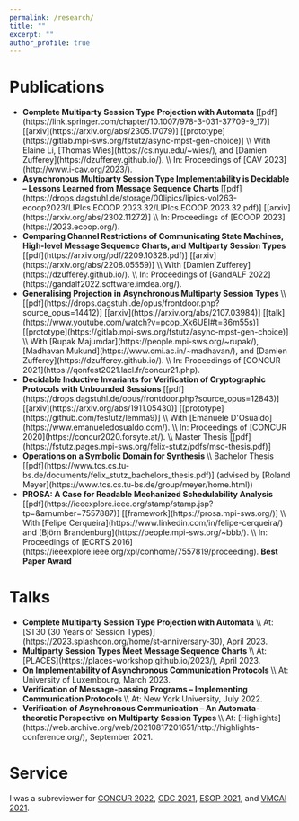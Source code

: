 ```yaml
---
permalink: /research/
title: ""
excerpt: ""
author_profile: true
---
```



# Publications 

- <strong> 
  Complete Multiparty Session Type Projection with Automata
  </strong>
  <span class="bluelinks">
  [[pdf](https://link.springer.com/chapter/10.1007/978-3-031-37709-9_17)]
  [[arxiv](https://arxiv.org/abs/2305.17079)]
  [[prototype](https://gitlab.mpi-sws.org/fstutz/async-mpst-gen-choice)]
  </span>
  \\
  With 
  <span class="authorlinks">
  Elaine Li,
  [Thomas Wies](https://cs.nyu.edu/~wies/), and
  [Damien Zufferey](https://dzufferey.github.io/).
  </span>
  \\
  In: Proceedings of [CAV 2023](http://www.i-cav.org/2023/).

- <strong> 
  Asynchronous Multiparty Session Type Implementability is Decidable – Lessons Learned from Message Sequence Charts
  </strong>
  <span class="bluelinks">
  [[pdf](https://drops.dagstuhl.de/storage/00lipics/lipics-vol263-ecoop2023/LIPIcs.ECOOP.2023.32/LIPIcs.ECOOP.2023.32.pdf)]
  [[arxiv](https://arxiv.org/abs/2302.11272)]
  </span>
  \\
  In: Proceedings of [ECOOP 2023](https://2023.ecoop.org/).

- <strong> 
  Comparing Channel Restrictions of Communicating State Machines, <nobr>High-level Message Sequence Charts,</nobr> and Multiparty Session Types
  </strong>
  <span class="bluelinks">
  [[pdf](https://arxiv.org/pdf/2209.10328.pdf)]
  [[arxiv](https://arxiv.org/abs/2208.05559)]
  </span>
  \\
  <span class="authorlinks">
  With [<font color="">Damien Zufferey</font>](https://dzufferey.github.io/).
  </span>
  \\
  In: Proceedings of [GandALF 2022](https://gandalf2022.software.imdea.org/).

- <strong> 
  Generalising Projection in Asynchronous Multiparty Session Types
  </strong>
  \\
  <span class="bluelinks">
  [[pdf](https://drops.dagstuhl.de/opus/frontdoor.php?source_opus=14412)]
  [[arxiv](https://arxiv.org/abs/2107.03984)]
  [[talk](https://www.youtube.com/watch?v=pcop_Xk6UEI#t=36m55s)]
  [[prototype](https://gitlab.mpi-sws.org/fstutz/async-mpst-gen-choice)]
  </span>
  \\
  With 
  <span class="authorlinks">
  [Rupak Majumdar](https://people.mpi-sws.org/~rupak/),
  [Madhavan Mukund](https://www.cmi.ac.in/~madhavan/), and
  [Damien Zufferey](https://dzufferey.github.io/).
  </span>
  \\
  In: Proceedings of [CONCUR 2021](https://qonfest2021.lacl.fr/concur21.php).

- <strong> 
  Decidable Inductive Invariants for Verification of Cryptographic Protocols <nobr> with Unbounded Sessions </nobr>
  </strong>
  <span class="bluelinks">
  [[pdf](https://drops.dagstuhl.de/opus/frontdoor.php?source_opus=12843)]
  [[arxiv](https://arxiv.org/abs/1911.05430)]
  [[prototype](https://github.com/festutz/lemma9)]
  </span>
  \\
  With 
  <span class="authorlinks">
  [Emanuele D'Osualdo](https://www.emanueledosualdo.com/).
  </span>
  \\
  In: Proceedings of [CONCUR 2020](https://concur2020.forsyte.at/).
  \\
  Master Thesis
  <span class="bluelinks">
  [[pdf](https://fstutz.pages.mpi-sws.org/felix-stutz/pdfs/msc-thesis.pdf)]
  </span>

- <strong>
  Operations on a Symbolic Domain for Synthesis
  </strong> 
  \\
  Bachelor Thesis 
  <span class="bluelinks">
  [[pdf](https://www.tcs.cs.tu-bs.de/documents/felix_stutz_bachelors_thesis.pdf)]
  </span>
  <span class="authorlinks">
  (advised by [Roland Meyer](https://www.tcs.cs.tu-bs.de/group/meyer/home.html))
  </span>

- <strong> 
  PROSA: A Case for Readable Mechanized Schedulability Analysis 
  </strong> 
  <span class="bluelinks">
  [[pdf](https://ieeexplore.ieee.org/stamp/stamp.jsp?tp=&arnumber=7557887)]
  [[framework](https://prosa.mpi-sws.org/)]
  </span>
  \\
  <span class="authorlinks">
  With [Felipe Cerqueira](https://www.linkedin.com/in/felipe-cerqueira/) and 
  [Björn Brandenburg](https://people.mpi-sws.org/~bbb/). 
  </span>
  \\
  In: Proceedings of [ECRTS 2016](https://ieeexplore.ieee.org/xpl/conhome/7557819/proceeding). 
  <strong> Best Paper Award </strong> 


# Talks

- <strong>
  Complete Multiparty Session Type Projection with Automata
  </strong>
  \\
  At: [ST30 (30 Years of Session Types)](https://2023.splashcon.org/home/st-anniversary-30), April 2023.
- <strong>
  Multiparty Session Types Meet Message Sequence Charts
  </strong>
  \\
  At: [PLACES](https://places-workshop.github.io/2023/), April 2023.
- <strong>
  On Implementability of Asynchronous Communication Protocols
  </strong>
  \\
  At: University of Luxembourg, March 2023.
- <strong>
  Verification of Message-passing Programs – Implementing Communication Protocols 
  </strong>
  \\
  At: New York University, July 2022.
- <strong>
  Verification of Asynchronous Communication – An Automata-theoretic Perspective on Multiparty Session Types
  </strong>
  \\
  At: [Highlights](https://web.archive.org/web/20210817201651/http://highlights-conference.org/), September 2021.


# Service

I was a subreviewer for
[CONCUR 2022](https://concur2022.mimuw.edu.pl/), 
[CDC 2021](https://2021.ieeecdc.org/), 
[ESOP 2021](https://etaps.org/2021/esop), 
and 
[VMCAI 2021](https://popl21.sigplan.org/home/VMCAI-2021).

